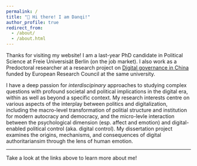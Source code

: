 ```yaml
---
permalink: /
title: "👋 Hi there! I am Danqi!"
author_profile: true
redirect_from: 
  - /about/
  - /about.html
---
```


Thanks for visiting my website! I am a last-year PhD candidate in Political Science at Freie Universisät Berlin (on the job market). I also work as a Predoctoral researcher at a research project on [Digital governance in China](https://www.digitalgovernancechina.eu/) funded by European Research Council at the same university. 

I have a deep passion for *interdiscipinary* approaches to studying complex questions with profound societal and political implications in the digital era, within as well as beyond a specific context. My research interests centre on various aspects of the interplay between politics and digitalization, including the macro-level transformation of politial structure and institution for modern autocracy and democracy, and the micro-levle interaction between the psychological dimension (esp. affect and emotion) and digital-enabled political control (aka. digital control). My dissertation project examines the origins, mechanisms, and consequences of digital authoritariansim through the lens of human emotion. 


------
Take a look at the links above to learn more about me!
